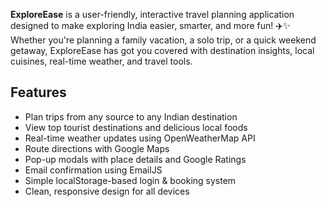**ExploreEase** is a user-friendly, interactive travel planning application designed to make exploring India easier, smarter, and more fun! ✈️✨ Whether you're planning a family vacation, a solo trip, or a quick weekend getaway, ExploreEase has got you covered with destination insights, local cuisines, real-time weather, and travel tools.
## Features
-  Plan trips from any source to any Indian destination
-  View top tourist destinations and delicious local foods
-  Real-time weather updates using OpenWeatherMap API
-  Route directions with Google Maps
-  Pop-up modals with place details and Google Ratings
-  Email confirmation using EmailJS
-  Simple localStorage-based login & booking system
-  Clean, responsive design for all devices
